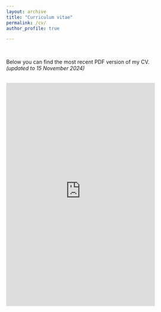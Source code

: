 ```yaml
---
layout: archive
title: "Curriculum vitae"
permalink: /cv/
author_profile: true

---
```


<br/>


Below you can find the most recent PDF version of my CV.\
_(updated to 15 November 2024)_


<br/>

<embed src="https://gerbenzaagsma.github.io/files/Zaagsma-CV-20241115.pdf" type="application/pdf" width="400px" height="600px" />
